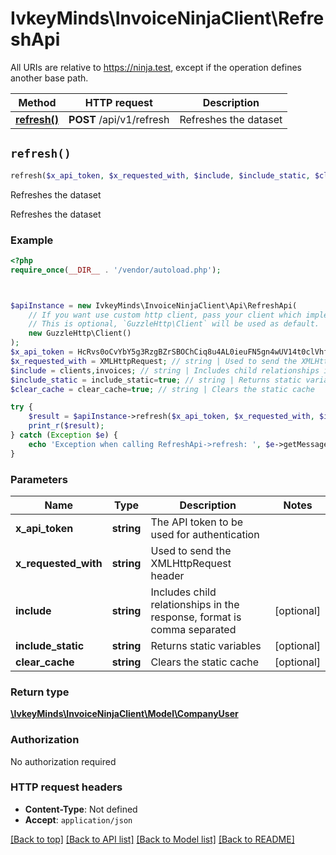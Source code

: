 # IvkeyMinds\InvoiceNinjaClient\RefreshApi

All URIs are relative to https://ninja.test, except if the operation defines another base path.

| Method | HTTP request | Description |
| ------------- | ------------- | ------------- |
| [**refresh()**](RefreshApi.md#refresh) | **POST** /api/v1/refresh | Refreshes the dataset |


## `refresh()`

```php
refresh($x_api_token, $x_requested_with, $include, $include_static, $clear_cache): \IvkeyMinds\InvoiceNinjaClient\Model\CompanyUser
```

Refreshes the dataset

Refreshes the dataset

### Example

```php
<?php
require_once(__DIR__ . '/vendor/autoload.php');



$apiInstance = new IvkeyMinds\InvoiceNinjaClient\Api\RefreshApi(
    // If you want use custom http client, pass your client which implements `GuzzleHttp\ClientInterface`.
    // This is optional, `GuzzleHttp\Client` will be used as default.
    new GuzzleHttp\Client()
);
$x_api_token = HcRvs0oCvYbY5g3RzgBZrSBOChCiq8u4AL0ieuFN5gn4wUV14t0clVhfPc5OX99q; // string | The API token to be used for authentication
$x_requested_with = XMLHttpRequest; // string | Used to send the XMLHttpRequest header
$include = clients,invoices; // string | Includes child relationships in the response, format is comma separated
$include_static = include_static=true; // string | Returns static variables
$clear_cache = clear_cache=true; // string | Clears the static cache

try {
    $result = $apiInstance->refresh($x_api_token, $x_requested_with, $include, $include_static, $clear_cache);
    print_r($result);
} catch (Exception $e) {
    echo 'Exception when calling RefreshApi->refresh: ', $e->getMessage(), PHP_EOL;
}
```

### Parameters

| Name | Type | Description  | Notes |
| ------------- | ------------- | ------------- | ------------- |
| **x_api_token** | **string**| The API token to be used for authentication | |
| **x_requested_with** | **string**| Used to send the XMLHttpRequest header | |
| **include** | **string**| Includes child relationships in the response, format is comma separated | [optional] |
| **include_static** | **string**| Returns static variables | [optional] |
| **clear_cache** | **string**| Clears the static cache | [optional] |

### Return type

[**\IvkeyMinds\InvoiceNinjaClient\Model\CompanyUser**](../Model/CompanyUser.md)

### Authorization

No authorization required

### HTTP request headers

- **Content-Type**: Not defined
- **Accept**: `application/json`

[[Back to top]](#) [[Back to API list]](../../README.md#endpoints)
[[Back to Model list]](../../README.md#models)
[[Back to README]](../../README.md)
